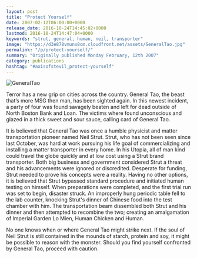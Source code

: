 ```yaml
---
layout: post
title: "Protect Yourself"
date: 2007-02-12T06:00:00+0000
release_date: 2016-10-24T14:45:02+0000
lastmod: 2016-10-24T14:47:04+0000
keywords: "strut, general, human, neil, transporter"
image: "https://d3e878vmunx8cm.cloudfront.net/assets/GeneralTao.jpg"
permalink: "/p/protect-yourself/"
summary: "Originally published Monday February, 12th 2007"
category: publications
hashtag: "#axisofstevil_protect-yourself"
---
```


[Id_1]: https://d3e878vmunx8cm.cloudfront.net/assets/GeneralTao.jpg "GeneralTao"
![GeneralTao][Id_1]

Terror has a new grip on cities across the country.  General Tao, the beast that’s more MSG then man, has been sighted again. In this newest incident, a party of four was found savagely beaten and left for dead outside of North Boston Bank and Loan. The victims where found unconscious and glazed in a thick sweet and sour sauce, calling card of General Tao.

It is believed that General Tao was once a humble physicist and matter transportation pioneer named Neil Strut. Strut, who has not been seen since last October, was hard at work pursuing his life goal of commercializing and installing a matter transporter in every home. In his Utopia, all of man kind could travel the globe quickly and at low cost using a Strut brand transporter. Both big business and government considered Strut a threat and his advancements were ignored or discredited. Desperate for funding, Strut needed to prove his concepts were a reality. Having no other options, it is believed that Strut bypassed standard procedure and initiated human testing on himself.  When preparations were completed, and the first trial run was set to begin, disaster struck. An improperly hung periodic table fell to the lab counter, knocking Strut's dinner of Chinese food into the test chamber with him. The transportation beam dissembled both Strut and his dinner and then attempted to recombine the two; creating an amalgamation of Imperial Garden Lo Mien, Human Chicken and Human.

No one knows when or where General Tao might strike next. If the soul of Neil Strut is still contained in the mounds of starch, protein and soy, it might be possible to reason with the monster. Should you find yourself confronted by General Tao, proceed with caution.
